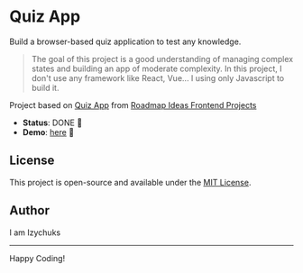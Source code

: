 # Quiz App

Build a browser-based quiz application to test any knowledge.

> The goal of this project is a good understanding of managing complex states and building an app of moderate complexity. In this project, I don't use any framework like React, Vue... I using only Javascript to build it.

Project based on [Quiz App][quiz-app] from [Roadmap Ideas Frontend Projects][roadmap-frontend-projects]

-   **Status**: DONE 🎉
-   **Demo**: [here][demo-link] 🚀

## License

This project is open-source and available under the [MIT License](https://opensource.org/licenses/MIT).

## Author

I am Izychuks

---

Happy Coding!

[roadmap-frontend-projects]: https://roadmap.sh/frontend/projects
[quiz-app]: https://roadmap.sh/projects/quiz-app
[demo-link]: https://pine1611.github.io/frontend-projects/22-quiz-app/public
